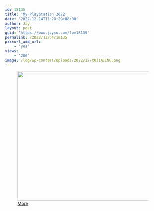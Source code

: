 ```yaml
---
id: 18135
title: 'My PlayStation 2022'
date: '2022-12-14T11:20:29+08:00'
author: Jay
layout: post
guid: 'https://www.jayxu.com/?p=18135'
permalink: /2022/12/14/18135
posturl_add_url:
    - 'yes'
views:
    - '206'
image: /log/wp-content/uploads/2022/12/XUJIAJING.png
---
```


<!-- wp:image {"id":18136,"width":800,"height":418,"sizeSlug":"full","linkDestination":"attachment"} -->
<figure class="wp-block-image size-full is-resized"><a href="https://www.jayxu.com/2022/12/14/18135/xujiajing"><img src="https://www.jayxu.com/log/wp-content/uploads/2022/12/XUJIAJING.png" alt="" class="wp-image-18136" width="800" height="418"/></a><figcaption class="wp-element-caption"><a href="https://wrapup.playstation.com/en-sg/7ece45356ba05bf4e976d5dd1cfc94286a9cfa21c19cee9b90df3e82a841e47d/?emcid=ot-ha-456949" target="_blank" rel="noreferrer noopener">More</a></figcaption></figure>
<!-- /wp:image -->